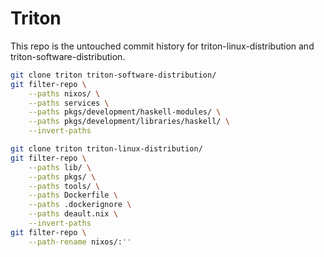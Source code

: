Triton
======

This repo is the untouched commit history for triton-linux-distribution and
triton-software-distribution.

```sh
git clone triton triton-software-distribution/
git filter-repo \
    --paths nixos/ \
    --paths services \
    --paths pkgs/development/haskell-modules/ \
    --paths pkgs/development/libraries/haskell/ \
    --invert-paths

git clone triton triton-linux-distribution/
git filter-repo \
    --paths lib/ \
    --paths pkgs/ \
    --paths tools/ \
    --paths Dockerfile \
    --paths .dockerignore \
    --paths deault.nix \
    --invert-paths
git filter-repo \
    --path-rename nixos/:''
```

